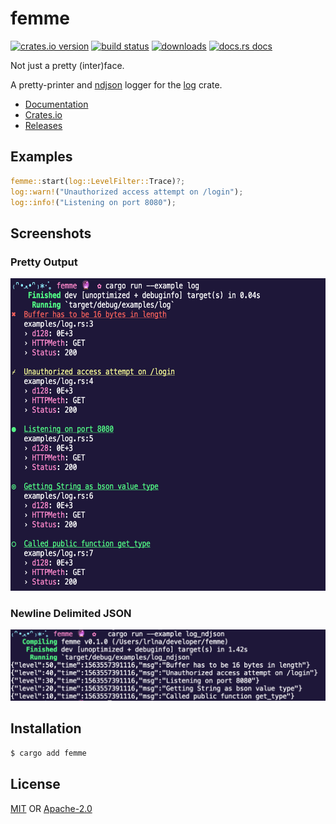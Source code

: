 # femme
[![crates.io version][1]][2] [![build status][3]][4]
[![downloads][5]][6] [![docs.rs docs][7]][8]

Not just a pretty (inter)face.

A pretty-printer and [ndjson](http://ndjson.org/) logger for the [log](https://docs.rs/log) crate.

- [Documentation][8]
- [Crates.io][2]
- [Releases][releases]

## Examples
```rust
femme::start(log::LevelFilter::Trace)?;
log::warn!("Unauthorized access attempt on /login");
log::info!("Listening on port 8080");
```
## Screenshots
### Pretty Output
<img src="pretty.png" height=500 alt="pretty printed logs"/>

### Newline Delimited JSON 
<img src="ndjson.png" width=590 alt="ndjson"/>


## Installation
```sh
$ cargo add femme
```

## License
[MIT](./LICENSE-MIT) OR [Apache-2.0](./LICENSE-APACHE)

[1]: https://img.shields.io/crates/v/femme.svg?style=flat-square
[2]: https://crates.io/crates/femme
[3]: https://img.shields.io/travis/lrlna/femme/master.svg?style=flat-square
[4]: https://travis-ci.org/lrlna/femme
[5]: https://img.shields.io/crates/d/femme.svg?style=flat-square
[6]: https://crates.io/crates/femme
[7]: https://img.shields.io/badge/docs-latest-blue.svg?style=flat-square
[8]: https://docs.rs/femme

[releases]: https://github.com/lrlna/femme/releases